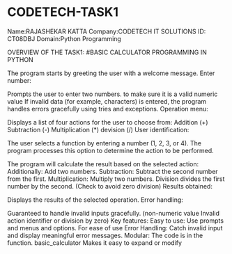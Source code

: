 # CODETECH-TASK1
Name:RAJASHEKAR KATTA
Company:CODETECH IT SOLUTIONS
ID: CT08DBJ
Domain:Python Programming

 OVERVIEW OF THE TASK1:
 #BASIC CALCULATOR PROGRAMMING IN PYTHON

The program starts by greeting the user with a welcome message.
Enter number:

Prompts the user to enter two numbers. to make sure it is a valid numeric value
If invalid data (for example, characters) is entered, the program handles errors gracefully using tries and exceptions.
Operation menu:

Displays a list of four actions for the user to choose from:
Addition (+)
Subtraction (-)
Multiplication (*)
devision (/)
User identification:

The user selects a function by entering a number (1, 2, 3, or 4).
The program processes this option to determine the action to be performed.

The program will calculate the result based on the selected action:
Additionally: Add two numbers.
Subtraction: Subtract the second number from the first.
Multiplication: Multiply two numbers.
Division divides the first number by the second. (Check to avoid zero division)
Results obtained:

Displays the results of the selected operation.
Error handling:

Guaranteed to handle invalid inputs gracefully. (non-numeric value Invalid action identifier or division by zero)
Key features:
Easy to use: Use prompts and menus and options. For ease of use
Error Handling: Catch invalid input and display meaningful error messages.
Modular: The code is in the function. basic_calculator Makes it easy to expand or modify
